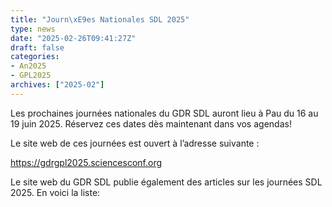 ```yaml
---
title: "Journ\xE9es Nationales SDL 2025"
type: news
date: "2025-02-26T09:41:27Z"
draft: false
categories:
- An2025
- GPL2025
archives: ["2025-02"]
---
```


Les prochaines journées nationales du GDR SDL auront lieu à Pau du 16 au 19 juin 2025. Réservez ces dates dès maintenant dans vos agendas!

Le site web de ces journées est ouvert à l’adresse suivante :

<https://gdrgpl2025.sciencesconf.org>

Le site web du GDR SDL publie également des articles sur les journées SDL 2025. En voici la liste:
